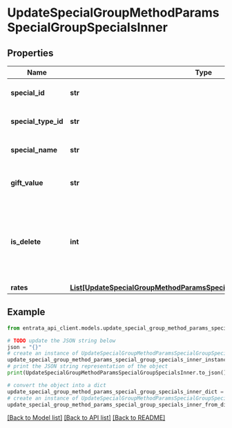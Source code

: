 # UpdateSpecialGroupMethodParamsSpecialGroupSpecialsInner


## Properties

Name | Type | Description | Notes
------------ | ------------- | ------------- | -------------
**special_id** | **str** | Required. ID of the special | 
**special_type_id** | **str** | Required. Type ID of the special | 
**special_name** | **str** | Required. Name of the special | 
**gift_value** | **str** | Optional. Value for gift type specials | [optional] 
**is_delete** | **int** | Optional. pass this field if only wants to delete the special. otherwise do not pass this field. | [optional] 
**rates** | [**List[UpdateSpecialGroupMethodParamsSpecialGroupSpecialsInnerRatesInner]**](UpdateSpecialGroupMethodParamsSpecialGroupSpecialsInnerRatesInner.md) |  | [optional] 

## Example

```python
from entrata_api_client.models.update_special_group_method_params_special_group_specials_inner import UpdateSpecialGroupMethodParamsSpecialGroupSpecialsInner

# TODO update the JSON string below
json = "{}"
# create an instance of UpdateSpecialGroupMethodParamsSpecialGroupSpecialsInner from a JSON string
update_special_group_method_params_special_group_specials_inner_instance = UpdateSpecialGroupMethodParamsSpecialGroupSpecialsInner.from_json(json)
# print the JSON string representation of the object
print(UpdateSpecialGroupMethodParamsSpecialGroupSpecialsInner.to_json())

# convert the object into a dict
update_special_group_method_params_special_group_specials_inner_dict = update_special_group_method_params_special_group_specials_inner_instance.to_dict()
# create an instance of UpdateSpecialGroupMethodParamsSpecialGroupSpecialsInner from a dict
update_special_group_method_params_special_group_specials_inner_from_dict = UpdateSpecialGroupMethodParamsSpecialGroupSpecialsInner.from_dict(update_special_group_method_params_special_group_specials_inner_dict)
```
[[Back to Model list]](../README.md#documentation-for-models) [[Back to API list]](../README.md#documentation-for-api-endpoints) [[Back to README]](../README.md)



